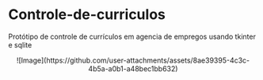 # Controle-de-curriculos
Protótipo de controle de currículos  em agencia de empregos usando tkinter e sqlite

<div align="center">
![Image](https://github.com/user-attachments/assets/8ae39395-4c3c-4b5a-a0b1-a48bec1bb632)
</div>
